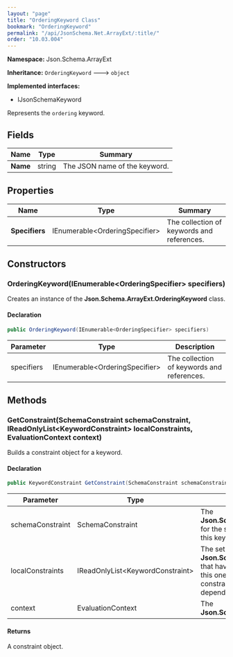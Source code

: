 ```yaml
---
layout: "page"
title: "OrderingKeyword Class"
bookmark: "OrderingKeyword"
permalink: "/api/JsonSchema.Net.ArrayExt/:title/"
order: "10.03.004"
---
```

**Namespace:** Json.Schema.ArrayExt

**Inheritance:**
`OrderingKeyword`
 🡒 
`object`

**Implemented interfaces:**

- IJsonSchemaKeyword

Represents the `ordering` keyword.

## Fields

| Name | Type | Summary |
|---|---|---|
| **Name** | string | The JSON name of the keyword. |

## Properties

| Name | Type | Summary |
|---|---|---|
| **Specifiers** | IEnumerable\<OrderingSpecifier\> | The collection of keywords and references. |

## Constructors

### OrderingKeyword(IEnumerable\<OrderingSpecifier\> specifiers)

Creates an instance of the **Json.Schema.ArrayExt.OrderingKeyword** class.

#### Declaration

```c#
public OrderingKeyword(IEnumerable<OrderingSpecifier> specifiers)
```

| Parameter | Type | Description |
|---|---|---|
| specifiers | IEnumerable\<OrderingSpecifier\> | The collection of keywords and references. |


## Methods

### GetConstraint(SchemaConstraint schemaConstraint, IReadOnlyList\<KeywordConstraint\> localConstraints, EvaluationContext context)

Builds a constraint object for a keyword.

#### Declaration

```c#
public KeywordConstraint GetConstraint(SchemaConstraint schemaConstraint, IReadOnlyList<KeywordConstraint> localConstraints, EvaluationContext context)
```

| Parameter | Type | Description |
|---|---|---|
| schemaConstraint | SchemaConstraint | The **Json.Schema.SchemaConstraint** for the schema object that houses this keyword. |
| localConstraints | IReadOnlyList\<KeywordConstraint\> | The set of other **Json.Schema.KeywordConstraint**s that have been processed prior to this one. Will contain the constraints for keyword dependencies. |
| context | EvaluationContext | The **Json.Schema.EvaluationContext**. |


#### Returns

A constraint object.

